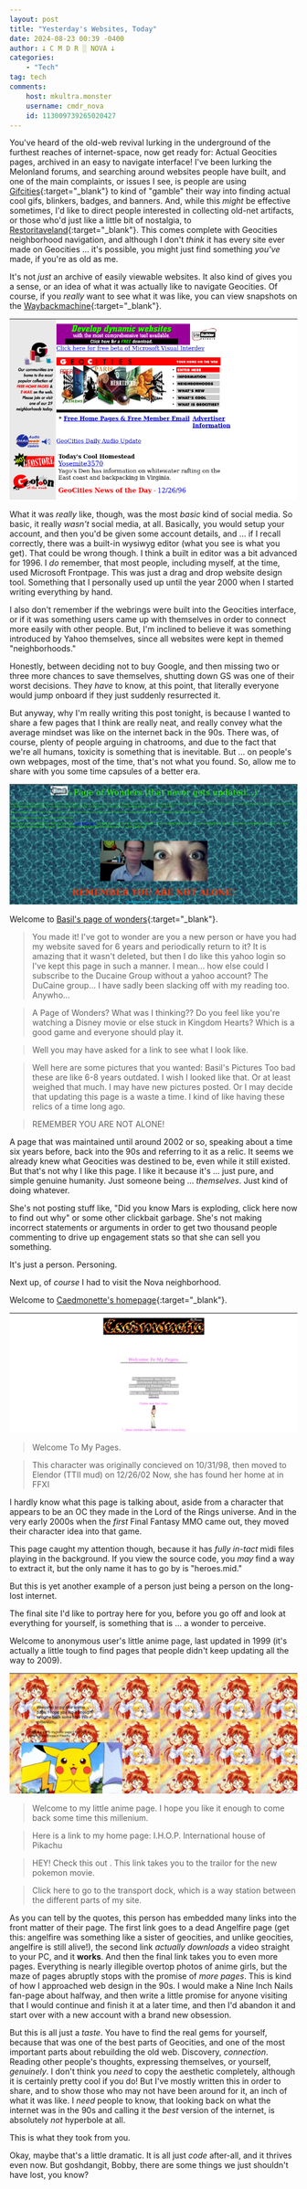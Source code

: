 ```yaml
---
layout: post
title: "Yesterday's Websites, Today"
date: 2024-08-23 00:39 -0400
author: 𐕣 C M D R ░ NOVA 𐕣
categories:
    - "Tech"
tag: tech
comments:
    host: mkultra.monster
    username: cmdr_nova
    id: 113009739265020427
---
```


You've heard of the old-web revival lurking in the underground of the furthest reaches of internet-space, now get ready for: Actual Geocities pages, archived in an easy to navigate interface! I've been lurking the Melonland forums, and searching around websites people have built, and one of the main complaints, or issues I see, is people are using [Gifcities](https://gifcities.org/){:target="_blank"} to kind of "gamble" their way into finding actual cool gifs, blinkers, badges, and banners. And, while this *might* be effective sometimes, I'd like to direct people interested in collecting old-net artifacts, or those who'd just like a little bit of nostalgia, to [Restoritaveland](https://geocities.restorativland.org/){:target="_blank"}. This comes complete with Geocities neighborhood navigation, and although I don't *think* it has every site ever made on Geocities ... it's possible, you might just find something *you've* made, if you're as old as me. 

It's not *just* an archive of easily viewable websites. It also kind of gives you a sense, or an idea of what it was actually like to navigate Geocities. Of course, if you *really* want to see what it was like, you can view snapshots on the [Waybackmachine](https://web.archive.org/web/19961226182558/http://www3.geocities.com/){:target="_blank"}.

<img src="/img/posts/geocities/geocities.png" alt="a screenshot of the original geocities landing page from 1996, featuring two and three frame banner ads, and a fully static page of white, grey, red and blue links. Some of the text talks about the day's featured geocities homepage, which was from user Yosemite3570, a rafting and backpacking enthusiast. Some of the other text links directly to geocities, promising free pages and member e-mail.">

What it was *really* like, though, was the most *basic* kind of social media. So basic, it really *wasn't* social media, at all. Basically, you would setup your account, and then you'd be given some account details, and ... if I recall correctly, there was a built-in wysiwyg editor (what you see is what you get). That could be wrong though. I think a built in editor was a bit advanced for 1996. I *do* remember, that most people, including myself, at the time, used Microsoft Frontpage. This was just a drag and drop website design tool. Something that I personally used up until the year 2000 when I started writing everything by hand.

I also don't remember if the webrings were built into the Geocities interface, or if it was something users came up with themselves in order to connect more easily with other people. But, I'm inclined to believe it was something introduced by Yahoo themselves, since all websites were kept in themed "neighborhoods."

Honestly, between deciding not to buy Google, and then missing two or three more chances to save themselves, shutting down GS was one of their worst decisions. They *have* to know, at this point, that literally everyone would jump onboard if they just suddenly resurrected it.

But anyway, why I'm really writing this post tonight, is because I wanted to share a few pages that I think are really neat, and really convey what the average mindset was like on the internet back in the 90s. There was, of course, plenty of people arguing in chatrooms, and due to the fact that we're all humans, toxicity is something that is inevitable. But ... on people's own webpages, most of the time, that's not what you found. So, allow me to share with you some time capsules of a better era.

<img src="/img/posts/geocities/basil.png" alt="a screenshot from an old geocities page with a wavy water background, a photo of a boy who had his picture taken when he was moving his head really fast, causing it to blur, and a close-up of a girl's eyes. There is hardly legible text above these photos, but the largest, red text reads, remember you are not alone.">

Welcome to [Basil's page of wonders](https://geocities.restorativland.org/Area51/Shadowlands/4203/){:target="_blank"}.

>You made it! I've got to wonder are you a new person or have you had my website saved for 6 years and periodically return to it? It is amazing that it wasn't deleted, but then I do like this yahoo login so I've kept this page in such a manner. I mean... how else could I subscribe to the Ducaine Group without a yahoo account? The DuCaine group... I have sadly been slacking off with my reading too. Anywho... 

>A Page of Wonders? What was I thinking?? Do you feel like you're watching a Disney movie or else stuck in Kingdom Hearts? Which is a good game and everyone should play it.

>Well you may have asked for a link to see what I look like.

> Well here are some pictures that you wanted:  Basil's Pictures Too bad these are like 6-8 years outdated. I wish I looked like that. Or at least weighed that much. I may have new pictures posted. Or I may decide that updating this page is a waste a time. I kind of like having these relics of a time long ago.

>REMEMBER YOU ARE NOT ALONE!

A page that was maintained until around 2002 or so, speaking about a time six years before, back into the 90s and referring to it as a relic. It seems we already knew what Geocities was destined to be, even while it still existed. But that's not why I like this page. I like it because it's ... just pure, and simple genuine humanity. Just someone being ... *themselves*. Just kind of doing whatever.

She's not posting stuff like, "Did you know Mars is exploding, click here now to find out why" or some other clickbait garbage. She's not making incorrect statements or arguments in order to get two thousand people commenting to drive up engagement stats so that she can sell you something.

It's just a person. Personing.

Next up, of *course* I had to visit the Nova neighborhood. 

Welcome to [Caedmonette's homepage](https://geocities.restorativland.org/Area51/Nova/2773/){:target="_blank"}.

<img src="/img/posts/geocities/caed.png" alt="a screenshot from an old Geocities page called Caedmonette. It says, welcome to my pages, and then suddenly starts speaking about a character of some sort that was moved into the, at the time, brand new MMO: Final Fantasy 11.">

>Welcome To My Pages.

>This character was originally
concieved on 10/31/98,
then moved to Elendor (TTII mud)
on 12/26/02
Now, she has found her home at
in FFXI

I hardly know what this page is talking about, aside from a character that appears to be an OC they made in the Lord of the Rings universe. And in the very early 2000s when the *first* Final Fantasy MMO came out, they moved their character idea into that game.

This page caught my attention though, because it has *fully in-tact* midi files playing in the background. If you view the source code, you *may* find a way to extract it, but the only name it has to go by is "heroes.mid."

But this is yet another example of a person just being a person on the long-lost internet.

The final site I'd like to portray here for you, before you go off and look at everything for yourself, is something that is ... a wonder to perceive.

Welcome to anonymous user's little anime page, last updated in 1999 (it's actually a little tough to find pages that people didn't keep updating all the way to 2009).

<img src="/img/posts/geocities/anime.png" alt="a screenshot of a geocities page from 1999 featuring text you almost cannot read at all speaking about links, pokemon movie trailers, and even more links to new pages, with a large photo of pikachu and anime girls in the background.">

>Welcome to my little anime page. I hope you like it enough to come back some time this millenium.

>Here is a link to my home page: I.H.O.P. International house of Pikachu

>HEY! Check this out . This link takes you to the trailor for the new pokemon movie.

>Click here to go to the transport dock, which is a way station between the different parts of my site.

As you can tell by the quotes, this person has embedded many links into the front matter of their page. The first link goes to a dead Angelfire page (get this: angelfire was something like a sister of geocities, and unlike geocities, angelfire is still alive!), the second link *actually downloads* a video straight to your PC, and it **works**. And then the final link takes you to even more pages. Everything is nearly illegible overtop photos of anime girls, but the maze of pages abruptly stops with the promise of *more pages*. This is kind of how I approached web design in the 90s. I would make a Nine Inch Nails fan-page about halfway, and then write a little promise for anyone visiting that I would continue and finish it at a later time, and then I'd abandon it and start over with a new account with a brand new obsession.

But this is all just a *taste*. You have to find the real gems for yourself, because that was one of the best parts of Geocities, and one of the most important parts about rebuilding the old web. Discovery, *connection*. Reading other people's thoughts, expressing themselves, or yourself, *genuinely*. I don't think you *need* to copy the aesthetic completely, although it is certainly pretty cool if you do! But I've mostly written this in order to share, and to show those who may not have been around for it, an inch of what it was like. I *need* people to know, that looking back on what the internet was in the 90s and calling it the *best* version of the internet, is absolutely *not* hyperbole at all.

This is what they took from you.

Okay, maybe that's a little dramatic. It is all just *code* after-all, and it thrives even now. But goshdangit, Bobby, there are some things we just shouldn't have lost, you know?



